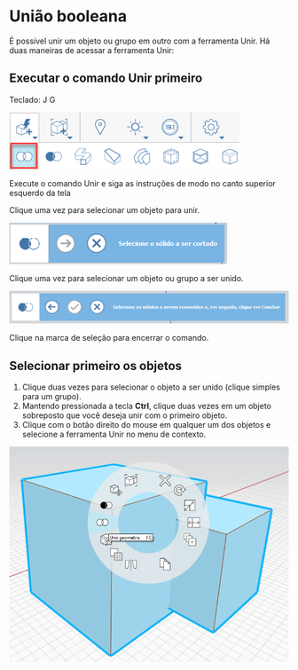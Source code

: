 # União booleana

É possível unir um objeto ou grupo em outro com a ferramenta Unir. Há duas maneiras de acessar a ferramenta Unir:

## Executar o comando Unir primeiro

Teclado: J G

![](../.gitbook/assets/boolean_join.png)

Execute o comando Unir e siga as instruções de modo no canto superior esquerdo da tela

Clique uma vez para selecionar um objeto para unir.

![](../.gitbook/assets/cut_mode01.png)

Clique uma vez para selecionar um objeto ou grupo a ser unido.

![](../.gitbook/assets/cut_mode02.png)

Clique na marca de seleção para encerrar o comando.

## Selecionar primeiro os objetos

1. Clique duas vezes para selecionar o objeto a ser unido \(clique simples para um grupo\).
2. Mantendo pressionada a tecla **Ctrl**, clique duas vezes em um objeto sobreposto que você deseja unir com o primeiro objeto.
3. Clique com o botão direito do mouse em qualquer um dos objetos e selecione a ferramenta Unir no menu de contexto.

![](../.gitbook/assets/join-tool.png)



